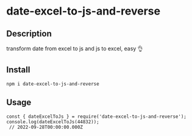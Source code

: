 # date-excel-to-js-and-reverse

## Description
transform date from excel to js and js to excel, easy 👌

## Install
```node
npm i date-excel-to-js-and-reverse
```

## Usage
```node
const { dateExcelToJs } = require('date-excel-to-js-and-reverse');
console.log(dateExcelToJs(44832));
 // 2022-09-28T00:00:00.000Z
```
